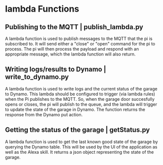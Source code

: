 # lambda Functions

## Publishing to the MQTT | publish_lambda.py
A lambda function is used to publish messages to the MQTT that the pi is subscribed to. It will send either a "close" or "open" command for the pi to process. The pi will then process the payload and respond with an appropriate message, which the lambda function will also return.

## Writing logs/results to Dynamo | write_to_dynamo.py
A lambda function is used to write logs and the current status of the garage to Dynamo. This lambda should be configured to trigger (via lambda rules) when the Pi publishes to the MQTT. So, when the garage door succesfully opens or closes, the pi will publish to the queue, and the lambda will trigger to update the state of the garage in Dynamo. The function returns the response from the Dynamo put action.

## Getting the status of the garage | getStatus.py
A lambda function is used to get the last known good state of the garage by querying the Dynamo table. This will be used by the UI of the application as well as the Alexa skill. It returns a json object representing the state of the garage.
